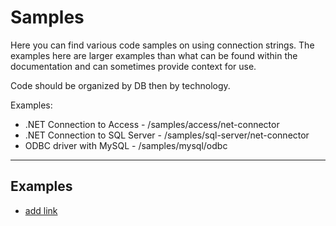 # Samples

Here you can find various code samples on using connection strings. The examples here are larger examples than what can be found within the documentation and can sometimes provide context for use.

Code should be organized by DB then by technology. 

Examples:
* .NET Connection to Access - /samples/access/net-connector 
* .NET Connection to SQL Server - /samples/sql-server/net-connector
* ODBC driver with MySQL - /samples/mysql/odbc

----
## Examples
* [add link](link-1)
